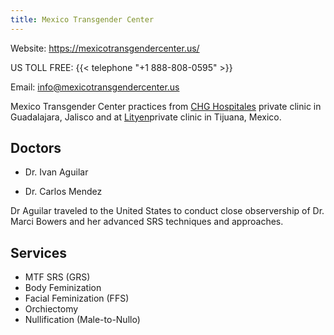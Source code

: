 ```yaml
---
title: Mexico Transgender Center
---
```


Website: <https://mexicotransgendercenter.us/>

US TOLL FREE: {{< telephone "+1 888-808-0595" >}}

Email: <info@mexicotransgendercenter.us>

Mexico Transgender Center practices from [CHG Hospitales](http://chghospitales.com/Home/) private clinic in Guadalajara, Jalisco and at [Lityen](https://lityen.com.mx/)private clinic in Tijuana, Mexico.

## Doctors

- Dr. Ivan Aguilar

- Dr. Carlos Mendez

Dr Aguilar traveled to the United States to conduct close observership of Dr. Marci Bowers and her advanced SRS techniques and approaches.

## Services

- MTF SRS (GRS)
- Body Feminization
- Facial Feminization (FFS)
- Orchiectomy
- Nullification (Male-to-Nullo)

